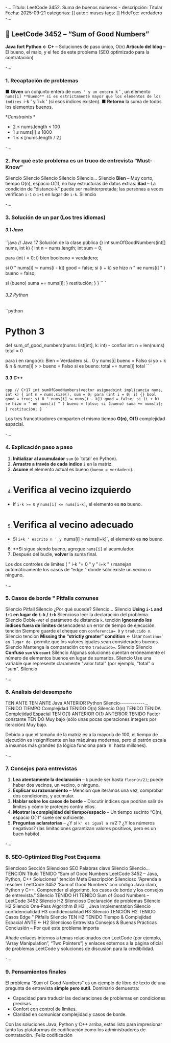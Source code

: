 -...
Título: LeetCode 3452. Suma de buenos números -
descripción: Titular
Fecha: 2025-09-21
categorías: []
autor: muses
tags: []
HideToc: verdadero
-...
## 🚀 LeetCode 3452 – “Sum of Good Numbers”
**Java fort Python ← C+** – Soluciones de paso único, O(n)
**Artículo del blog** – El bueno, el malo, y el feo de este problema (SEO optimizado para la contratación)

-...

### 1. Recaptación de problemas

■ **Given** un conjunto entero de `nums ' y un entero `k ' , un elemento `nums[i] **Bueno** si es estrictamente mayor que los elementos de los índices `i-k ' y `i+k ' (si esos índices existen).
■ **Retorno** la suma de todos los elementos buenos.

**Constraints* *
* 2 ≤ nums.length ≤ 100
* 1 ≤ nums[i] ≤ 1000
* 1 ≤ ≤ ⌊nums.length / 2⌋

-...

### 2. Por qué este problema es un truco de entrevista “Must-Know”

Silencio Silencio Silencio Silencio
Silencio...
Silencio **Bien** – Muy corto, tiempo O(n), espacio O(1), no hay estructuras de datos extras. **Bad** – La condición de “distance‐k” puede ser malinterpretada; las personas a veces verifican `i‐1` o `i+1` en lugar de `i‐k`. Silencio

-...

### 3. Solución de un par (Los tres idiomas)

##### 3.1 Java

``java
// Java 17
Solución de la clase pública {}
int sumOfGoodNumbers(int[] nums, int k) {
int n = nums.length;
int sum = 0;

para (int i = 0; i)
bien booleano = verdadero;

si 0 " nums[i] י= nums[i - k]) good = false;
si (i + k) se hizo n " не nums[i] " ) bueno = falso;

si (bueno) suma += nums[i];
}
restitución;
}
}
`` `

###### 3.2 Python

``python
# Python 3
def sum_of_good_numbers(nums: list[int], k: int) - confiar int:
n = len(nums)
total = 0

para i en rango(n):
Bien = Verdadero
si... 0 y nums[i]
bueno = Falso
si yo + k & n & nums[i] > >
bueno = Falso
si es bueno:
total += nums[i]
total
`` `

##### 3.3 C++

``cpp
// C+17
int sumOfGoodNumbers(vector asignadoint implicancia nums, int k) {
int n = nums.size(), sum = 0;
para (int i = 0; i) {}
bool good = true;
si 0 " nums[i] י= nums[i - k]) good = false;
si (i + k) se hizo n " не nums[i] " ) bueno = falso;
si (bueno) suma += nums[i];
}
restitución;
}
`` `

Los tres francotiradores comparten el mismo tiempo **O(n)**, **O(1)** complejidad espacial.

-...

### 4. Explicación paso a paso

1. **Initializar al acumulador** `sum` (o `total' en Python).
2. **Arrastre a través de cada índice** `i` en la matriz.
3. **Asume** el elemento actual es bueno (`bueno = verdadero`).
4. # Verifica al vecino izquierdo #
* If `i-k >= 0` y `nums[i] <= nums[i-k]`, el elemento es **no** bueno.
5. # Verifica al vecino adecuado #
* Si `i+k ' escrito n ' y `nums[i] > nums[i+k]`, el elemento es **no** bueno.
6. **Si sigue siendo bueno, agregue `nums[i]` al acumulador.
7. Después del bucle, **volver** la suma final.

Los dos controles de límites ( " i-k "= 0 " y " i+k " ) manejan automáticamente los casos de “edge " donde sólo existe un vecino o ninguno.

-...

### 5. Casos de borde " Pitfalls comunes

Silencio Pitfall Silencio ¿Por qué sucede?
Silencio...
Silencio **Using `i-1` and `i+1` en lugar de `i-k` / `i+k`** Silencioso leer la declaración del problema. Silencio Doble-ver el parámetro de distancia `k`.
tención **Ignorando los índices fuera de límites** desencadena un error de tiempo de ejecución. tención Siempre guarde el cheque con `conferencia= 0` y `traducido n`. Silencio
tención **Missing the “strictly greater” condition** ← Usar ``Continu=` en lugar de `` permite que los valores iguales sean considerados buenos. Silencio Mantenga la comparación como `traducido=`. Silencio
Silencio **Confuso `sum` vs `count`** Silencio Algunas soluciones cuentan erróneamente el número de elementos buenos en lugar de sumarlos. Silencio Use una variable que represente claramente "valor total" (por ejemplo, "total" o "sum". Silencio

-...

### 6. Análisis del desempeño

TEN ANTE TEN ANTE Java ANTERIOR Python
Silencio------------...
TENIDO TIEMPO Complejidad TENIDO O(n) Silencio O(n) TENIDO
TENIDA Complejidad Espacial TEN O(1) ANTERIOR O(1) ANTERIOR
TENIDO Factor constante TENIDO Muy bajo (sólo unas pocas operaciones integers por iteración) Muy bajo.

Debido a que el tamaño de la matriz es a la mayoría de 100, el tiempo de ejecución es insignificante en las máquinas modernas, pero el patrón escala a insumos más grandes (la lógica funciona para 'n' hasta millones).

-...

### 7. Consejos para entrevistas

1. **Lea atentamente la declaración** – `k` puede ser hasta `floor(n/2)`; puede haber dos vecinos, un vecino, o ninguno.
2. **Explicar su razonamiento** – Mención que iteramos una vez, comprobar dos condiciones, y acumular.
3. **Hablar sobre los casos de borde** – Discutir índices que podrían salir de límites y cómo te proteges contra ellos.
4. **Mostrar la complejidad del tiempo/espacio** – Un tiempo sucinto “O(n), espacio O(1)” suele ser suficiente.
5. **Preguntas aclaratorias** – ¿Y si `k' es igual a `n/2`? ¿Y los números negativos? (las limitaciones garantizan valores positivos, pero es un buen hábito).

-...

### 8. SEO‐Optimized Blog Post Esquema

Silencioso Sección Silencioso SEO Palabras clave Silencio
Silencio...
TENCIÓN Título TENIDO “Sum of Good Numbers LeetCode 3452 – Java, Python, C++ Soluciones”
tención Meta Descripción Silencioso “Aprenda a resolver LeetCode 3452 ‘Sum of Good Numbers’ con código Java claro, Python y C++. Comprender el algoritmo, los casos de borde y los consejos de entrevista.” Silencio
TENIDO H1 TENIDO Sum of Good Numbers – LeetCode 3452
Silencio H2 Silencioso Declaración de problemas
Silencio H2 Silencio One‐Pass Algorithm
Ø H3 _ Java Implementation Silencio
confidencialidad H3
confidencialidad H3 Silencio
TENCIÓN H2 TENIDO Casos Edge " Pitfalls Silencio
TEN H2 TENIDO Tiempo & Complejidad Espacial ANTE
← H2 Silencioso Entrevista Consejos & Buenas Prácticas
Conclusión – Por qué este problema importa

Añade enlaces internos a temas relacionados con LeetCode (por ejemplo, “Array Manipulation”, “Two Pointers”) y enlaces externos a la página oficial de problemas LeetCode y soluciones de discusión para la credibilidad.

-...

### 9. Pensamientos finales

El problema “Sum of Good Numbers” es un ejemplo de libro de texto de una pregunta de entrevista **simple pero sutil**. Dominarlo demuestra:

* Capacidad para traducir las declaraciones de problemas en condiciones precisas.
* Confort con control de límites.
* Claridad en comunicar complejidad y casos de borde.

Con las soluciones Java, Python y C++ arriba, estás listo para impresionar tanto las plataformas de codificación como los administradores de contratación. ¡Feliz codificación